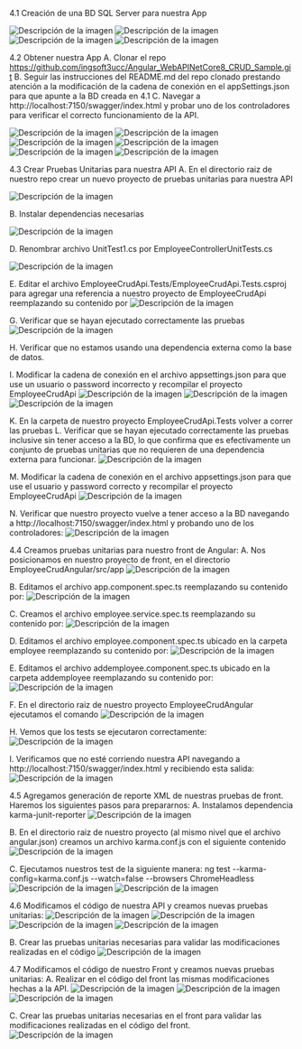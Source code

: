 4.1 Creación de una BD SQL Server para nuestra App

![Descripción de la imagen](images/im1.jpg)
![Descripción de la imagen](images/im2.jpg)
![Descripción de la imagen](images/im3.jpg)
![Descripción de la imagen](images/im4.jpg)


4.2 Obtener nuestra App
A. Clonar el repo https://github.com/ingsoft3ucc/Angular_WebAPINetCore8_CRUD_Sample.git
B. Seguir las instrucciones del README.md del repo clonado prestando atención a la modificación de la cadena de conexión en el appSettings.json para que apunte a la BD creada en 4.1
C. Navegar a http://localhost:7150/swagger/index.html y probar uno de los controladores para verificar el correcto funcionamiento de la API.

![Descripción de la imagen](images/im5.jpg)
![Descripción de la imagen](images/im6.jpg)
![Descripción de la imagen](images/im7.jpg)
![Descripción de la imagen](images/im8.jpg)
![Descripción de la imagen](images/im9.jpg)
![Descripción de la imagen](images/im10.jpg)






4.3 Crear Pruebas Unitarias para nuestra API
A. En el directorio raiz de nuestro repo crear un nuevo proyecto de pruebas unitarias para nuestra API

![Descripción de la imagen](images/im11.jpg)

B. Instalar dependencias necesarias

![Descripción de la imagen](images/im12.jpg)

D. Renombrar archivo UnitTest1.cs por EmployeeControllerUnitTests.cs

![Descripción de la imagen](images/im13.jpg)

E. Editar el archivo EmployeeCrudApi.Tests/EmployeeCrudApi.Tests.csproj para agregar una referencia a nuestro proyecto de EmployeeCrudApi reemplazando su contenido por
![Descripción de la imagen](images/im14.jpg)

G. Verificar que se hayan ejecutado correctamente las pruebas
![Descripción de la imagen](images/im15.jpg)


H. Verificar que no estamos usando una dependencia externa como la base de datos.


I. Modificar la cadena de conexión en el archivo appsettings.json para que use un usuario o password incorrecto y recompilar el proyecto EmployeeCrudApi
![Descripción de la imagen](images/im16.jpg)
![Descripción de la imagen](images/im17.jpg)
![Descripción de la imagen](images/im18.jpg)



K. En la carpeta de nuestro proyecto EmployeeCrudApi.Tests volver a correr las pruebas
L. Verificar que se hayan ejecutado correctamente las pruebas inclusive sin tener acceso a la BD, lo que confirma que es efectivamente un conjunto de pruebas unitarias que no requieren de una dependencia externa para funcionar.
![Descripción de la imagen](images/im19.jpg)

M. Modificar la cadena de conexión en el archivo appsettings.json para que use el usuario y password correcto y recompilar el proyecto EmployeeCrudApi
![Descripción de la imagen](images/im20.jpg)

N. Verificar que nuestro proyecto vuelve a tener acceso a la BD navegando a http://localhost:7150/swagger/index.html y probando uno de los controladores:
![Descripción de la imagen](images/im21.jpg)

4.4 Creamos pruebas unitarias para nuestro front de Angular:
A. Nos posicionamos en nuestro proyecto de front, en el directorio EmployeeCrudAngular/src/app
![Descripción de la imagen](images/im22.jpg)


B. Editamos el archivo app.component.spec.ts reemplazando su contenido por:
![Descripción de la imagen](images/im23.jpg)

C. Creamos el archivo employee.service.spec.ts reemplazando su contenido por:
![Descripción de la imagen](images/im24.jpg)

D. Editamos el archivo employee.component.spec.ts ubicado en la carpeta employee reemplazando su contenido por:
![Descripción de la imagen](images/im25.jpg)

E. Editamos el archivo addemployee.component.spec.ts ubicado en la carpeta addemployee reemplazando su contenido por:
![Descripción de la imagen](images/im26.jpg)

F. En el directorio raiz de nuestro proyecto EmployeeCrudAngular ejecutamos el comando
![Descripción de la imagen](images/im27.jpg)

H. Vemos que los tests se ejecutaron correctamente:
![Descripción de la imagen](images/im28.jpg)

I. Verificamos que no esté corriendo nuestra API navegando a http://localhost:7150/swagger/index.html y recibiendo esta salida:
![Descripción de la imagen](images/im29.jpg)

4.5 Agregamos generación de reporte XML de nuestras pruebas de front.
Haremos los siguientes pasos para prepararnos:
A. Instalamos dependencia karma-junit-reporter
![Descripción de la imagen](images/im30.jpg)

B. En el directorio raiz de nuestro proyecto (al mismo nivel que el archivo angular.json) creamos un archivo karma.conf.js con el siguiente contenido
![Descripción de la imagen](images/im31.jpg)

C. Ejecutamos nuestros test de la siguiente manera:
ng test --karma-config=karma.conf.js --watch=false --browsers ChromeHeadless
![Descripción de la imagen](images/im32.jpg)
![Descripción de la imagen](images/im33.jpg)



4.6 Modificamos el código de nuestra API y creamos nuevas pruebas unitarias:
![Descripción de la imagen](images/im34.jpg)
![Descripción de la imagen](images/im35.jpg)
![Descripción de la imagen](images/im36.jpg)
![Descripción de la imagen](images/im37.jpg)



B. Crear las pruebas unitarias necesarias para validar las modificaciones realizadas en el código
![Descripción de la imagen](images/im38.jpg)

4.7 Modificamos el código de nuestro Front y creamos nuevas pruebas unitarias:
A. Realizar en el código del front las mismas modificaciones hechas a la API.
![Descripción de la imagen](images/im39.jpg)
![Descripción de la imagen](images/im40.jpg)
![Descripción de la imagen](images/im41.jpg)

C. Crear las pruebas unitarias necesarias en el front para validar las modificaciones realizadas en el código del front.
![Descripción de la imagen](images/im42.jpg)
